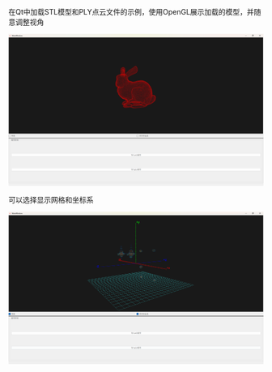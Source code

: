 在Qt中加载STL模型和PLY点云文件的示例，使用OpenGL展示加载的模型，并随意调整视角

![image text](https://github.com/sakuya0818/STLAndPLYLoader/blob/main/Res/1737702909240.jpg)

可以选择显示网格和坐标系

![image text](https://github.com/sakuya0818/STLAndPLYLoader/blob/main/Res/068c0de1265f.png)
